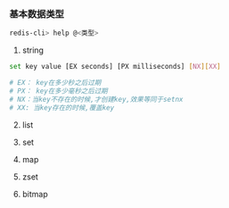 ### 基本数据类型

```sh
redis-cli> help @<类型>
```

1. string
```sh
set key value [EX seconds] [PX milliseconds] [NX][XX]

# EX： key在多少秒之后过期
# PX： key在多少毫秒之后过期
# NX：当key不存在的时候,才创建key,效果等同于setnx
# XX: 当key存在的时候,覆盖key
```
2. list
3. set
4. map
5. zset

6. bitmap
